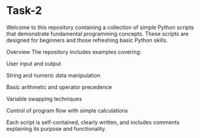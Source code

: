 # Task-2
Welcome to this repository containing a collection of simple Python scripts that demonstrate fundamental programming concepts. These scripts are designed for beginners and those refreshing basic Python skills.

Overview
The repository includes examples covering:

User input and output

String and numeric data manipulation

Basic arithmetic and operator precedence

Variable swapping techniques

Control of program flow with simple calculations

Each script is self-contained, clearly written, and includes comments explaining its purpose and functionality.
